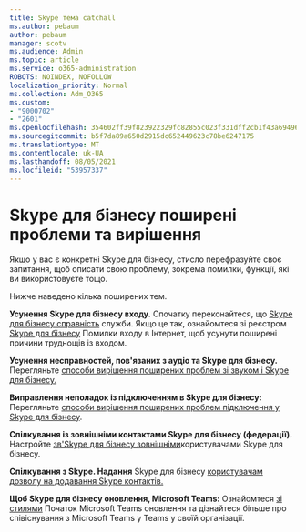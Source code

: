 ```yaml
---
title: Skype тема catchall
ms.author: pebaum
author: pebaum
manager: scotv
ms.audience: Admin
ms.topic: article
ms.service: o365-administration
ROBOTS: NOINDEX, NOFOLLOW
localization_priority: Normal
ms.collection: Adm_O365
ms.custom:
- "9000702"
- "2601"
ms.openlocfilehash: 354602ff39f823922329fc82855c023f331dff2cb1f43a6949653786a6df7f6d
ms.sourcegitcommit: b5f7da89a650d2915dc652449623c78be6247175
ms.translationtype: MT
ms.contentlocale: uk-UA
ms.lasthandoff: 08/05/2021
ms.locfileid: "53957337"
---
```

# <a name="skype-for-business-common-issues-and-resolutions"></a>Skype для бізнесу поширені проблеми та вирішення 

Якщо у вас є конкретні Skype для бізнесу, стисло перефразуйте своє запитання, щоб описати свою проблему, зокрема помилки, функції, які ви використовуєте тощо. 

Нижче наведено кілька поширених тем.

**Усунення Skype для бізнесу входу.** Спочатку переконайтеся, що [Skype для бізнесу справність](https://admin.microsoft.com/Adminportal/Home?source=applauncher#/servicehealth) служби. Якщо це так, ознайомтеся зі реєстром [Skype для бізнесу](https://docs.microsoft.com/SkypeForBusiness/set-up-skype-for-business-online/troubleshooting-sign-in-errors-for-admins#check-for-common-causes-of-skype-for-business-online-sign-in-errors) Помилки входу в Інтернет, щоб усунути поширені причини труднощів із входом.
 
**Усунення несправностей, пов'язаних з аудіо та Skype для бізнесу.** Перегляньте [способи вирішення поширених проблем зі звуком і Skype для бізнесу.](https://support.office.com/article/Troubleshoot-audio-and-video-in-Skype-for-Business-62777bc6-c52b-47ae-84ba-a8905c3b71dc) 

**Виправлення неполадок із підключенням в Skype для бізнесу:** Перегляньте [способи вирішення поширених проблем підключення у Skype для бізнесу](https://support.office.com/article/troubleshoot-connection-issues-in-skype-for-business-ca302828-783f-425c-bbe2-356348583771).

**Спілкування із зовнішніми контактами Skype для бізнесу (федерації).** Настройте [зв'Skype для бізнесу зовнішніми](https://docs.microsoft.com/SkypeForBusiness/set-up-skype-for-business-online/allow-users-to-contact-external-skype-for-business-users)користувачами Skype для бізнесу.

**Спілкування з Skype. Надання** Skype для бізнесу [користувачам дозволу на додавання Skype контактів.](https://docs.microsoft.com/SkypeForBusiness/set-up-skype-for-business-online/let-skype-for-business-users-add-skype-contacts)

**Щоб Skype для бізнесу оновлення, Microsoft Teams:** Ознайомтеся [зі стилями](https://docs.microsoft.com/microsoftteams/upgrade-start-here) Початок Microsoft Teams [](https://docs.microsoft.com/microsoftteams/coexistence-chat-calls-presence) оновлення та дізнайтеся більше про співіснування з Microsoft Teams у Teams у своїй організації. 